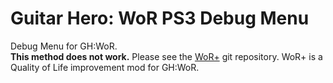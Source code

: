 # Guitar Hero: WoR PS3 Debug Menu
Debug Menu for GH:WoR.<br>
**This method does not work.** Please see the [WoR+](https://github.com/JamesIsWack/WoRmod/tree/master/mods/memory_edits/debug_menu) git repository. WoR+ is a Quality of Life improvement mod for GH:WoR.
